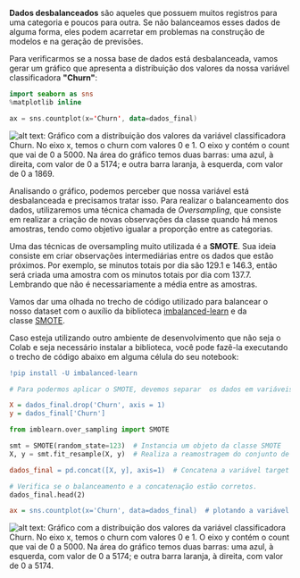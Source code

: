 **Dados desbalanceados** são aqueles que possuem muitos registros para uma categoria e poucos para outra. Se não balanceamos esses dados de alguma forma, eles podem acarretar em problemas na construção de modelos e na geração de previsões.

Para verificarmos se a nossa base de dados está desbalanceada, vamos gerar um gráfico que apresenta a distribuição dos valores da nossa variável classificadora **"Churn"**:

```kotlin
import seaborn as sns
%matplotlib inline

ax = sns.countplot(x='Churn', data=dados_final)
```

![alt text: Gráfico com a distribuição dos valores da variável classificadora Churn. No eixo x, temos o churn com valores 0 e 1. O eixo y contém o count que vai de 0 a 5000. Na área do gráfico temos duas barras: uma azul, à direita, com valor de 0 a 5174; e outra barra laranja, à esquerda, com valor de 0 a 1869.](https://caelum-online-public.s3.amazonaws.com/2422-machine-learning/01/Aula1-img4.png)

Analisando o gráfico, podemos perceber que nossa variável está desbalanceada e precisamos tratar isso. Para realizar o balanceamento dos dados, utilizaremos uma técnica chamada de _Oversampling_, que consiste em realizar a criação de novas observações da classe quando há menos amostras, tendo como objetivo igualar a proporção entre as categorias.

Uma das técnicas de oversampling muito utilizada é a **SMOTE**. Sua ideia consiste em criar observações intermediárias entre os dados que estão próximos. Por exemplo, se minutos totais por dia são 129.1 e 146.3, então será criada uma amostra com os minutos totais por dia com 137.7. Lembrando que não é necessariamente a média entre as amostras.

Vamos dar uma olhada no trecho de código utilizado para balancear o nosso dataset com o auxílio da biblioteca [imbalanced-learn](https://imbalanced-learn.org/stable/index.html) e da classe [SMOTE](https://imbalanced-learn.org/stable/references/generated/imblearn.over_sampling.SMOTE.html).

Caso esteja utilizando outro ambiente de desenvolvimento que não seja o Colab e seja necessário instalar a biblioteca, você pode fazê-la executando o trecho de código abaixo em alguma célula do seu notebook:

```diff
!pip install -U imbalanced-learn
```

```ini
# Para podermos aplicar o SMOTE, devemos separar  os dados em variáveis características e resposta  

X = dados_final.drop('Churn', axis = 1)
y = dados_final['Churn']
```

```python
from imblearn.over_sampling import SMOTE

smt = SMOTE(random_state=123)  # Instancia um objeto da classe SMOTE
X, y = smt.fit_resample(X, y)  # Realiza a reamostragem do conjunto de dados
```

```makefile
dados_final = pd.concat([X, y], axis=1)  # Concatena a variável target (y) com as features (X)

# Verifica se o balanceamento e a concatenação estão corretos.
dados_final.head(2)
```

```ini
ax = sns.countplot(x='Churn', data=dados_final)  # plotando a variável target balanceada.
```

![alt text: Gráfico com a distribuição dos valores da variável classificadora Churn. No eixo x, temos o churn com valores 0 e 1. O eixo y contém o count que vai de 0 a 5000. Na área do gráfico temos duas barras: uma azul, à esquerda, com valor de 0 a 5174; e outra barra laranja, à direita, com valor de 0 a 5174.](https://caelum-online-public.s3.amazonaws.com/2422-machine-learning/01/Aula1-img5.png)